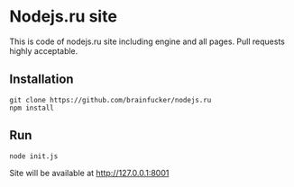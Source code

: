 Nodejs.ru site
=====

This is code of nodejs.ru site including engine and all pages.
Pull requests highly acceptable.

## Installation
```
git clone https://github.com/brainfucker/nodejs.ru
npm install
```

## Run
```
node init.js
```
Site will be available at http://127.0.0.1:8001
